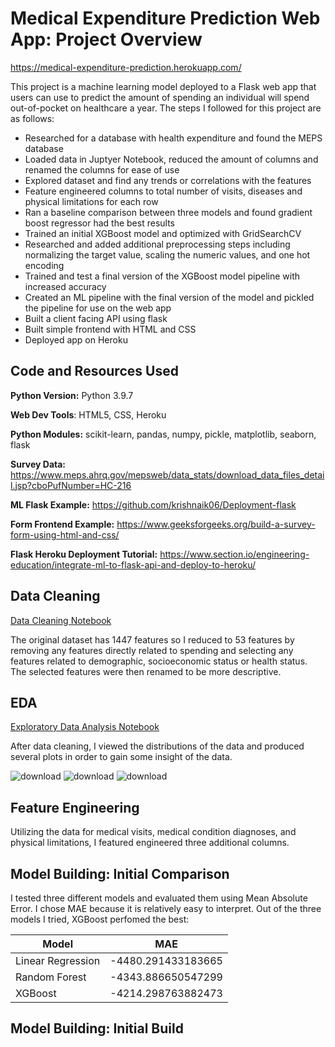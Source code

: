 # Medical Expenditure Prediction Web App: Project Overview

https://medical-expenditure-prediction.herokuapp.com/

This project is a machine learning model deployed to a Flask web app that users can use to predict the amount of spending an individual will spend out-of-pocket on healthcare a year. The steps I followed for this project are as follows:

* Researched for a database with health expenditure and found the MEPS database
* Loaded data in Juptyer Notebook, reduced the amount of columns and renamed the columns for ease of use
* Explored dataset and find any trends or correlations with the features
* Feature engineered columns to total number of visits, diseases and physical limitations for each row
* Ran a baseline comparison between three models and found gradient boost regressor had the best results
* Trained an initial XGBoost model and optimized with GridSearchCV
* Researched and added additional preprocessing steps including normalizing the target value, scaling the numeric values, and one hot encoding
* Trained and test a final version of the XGBoost model pipeline with increased accuracy
* Created an ML pipeline with the final version of the model and pickled the pipeline for use on the web app
* Built a client facing API using flask
* Built simple frontend with HTML and CSS
* Deployed app on Heroku

## Code and Resources Used 
**Python Version:** Python 3.9.7

**Web Dev Tools**: HTML5, CSS, Heroku

**Python Modules:** scikit-learn, pandas, numpy, pickle, matplotlib, seaborn, flask

**Survey Data:** https://www.meps.ahrq.gov/mepsweb/data_stats/download_data_files_detail.jsp?cboPufNumber=HC-216

**ML Flask Example:** https://github.com/krishnaik06/Deployment-flask

**Form Frontend Example:** https://www.geeksforgeeks.org/build-a-survey-form-using-html-and-css/

**Flask Heroku Deployment Tutorial:** https://www.section.io/engineering-education/integrate-ml-to-flask-api-and-deploy-to-heroku/ 

## Data Cleaning

[Data Cleaning Notebook](https://github.com/malmuntazarharris/medical-expenditure-prediction/blob/master/xgboost/datacleaning.ipynb)

The original dataset has 1447 features so I reduced to 53 features by removing any features directly related to spending and selecting any features related to demographic, socioeconomic status or health status. The selected features were then renamed to be more descriptive.

## EDA

[Exploratory Data Analysis Notebook](https://github.com/malmuntazarharris/medical-expenditure-prediction/blob/master/xgboost/eda_feature_engineering.ipynb)

After data cleaning, I viewed the distributions of the data and produced several plots in order to gain some insight of the data.

![download](https://user-images.githubusercontent.com/29358953/146485915-3e42495b-4064-4c2f-b1d8-887b94831342.png)
![download](https://user-images.githubusercontent.com/29358953/146486051-3b057f74-88c5-4047-8a43-6a2055c124a6.png)
![download](https://user-images.githubusercontent.com/29358953/146486122-3db94dbb-fd7f-430f-99a7-109f7949b3a3.png)

## Feature Engineering

Utilizing the data for medical visits, medical condition diagnoses, and physical limitations, I featured engineered three additional columns.

## Model Building: Initial Comparison

I tested three different models and evaluated them using Mean Absolute Error. I chose MAE because it is relatively easy to interpret. Out of the three models I tried, XGBoost perfomed the best:

| Model             | MAE                |
|-------------------|--------------------|
| Linear Regression | -4480.291433183665 |
| Random Forest     | -4343.886650547299 |
| XGBoost           | -4214.298763882473 |

## Model Building: Initial Build
